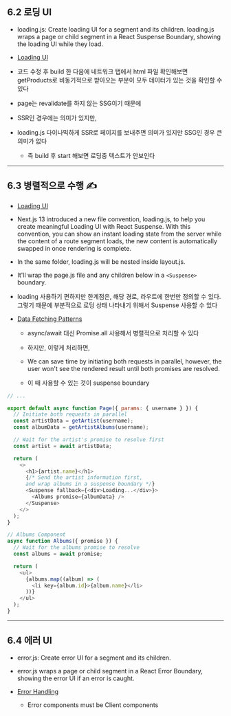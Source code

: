 ## 6.2 로딩 UI

- loading.js: Create loading UI for a segment and its children. loading.js wraps a page or child segment in a React Suspense Boundary, showing the loading UI while they load.

- [Loading UI](https://beta.nextjs.org/docs/routing/loading-ui)

- 코드 수정 후 build 한 다음에 네트워크 탭에서 html 파일 확인해보면 getProducts로 비동기적으로 받아오는 부분이 모두 데이터가 있는 것을 확인할 수 있다

- page는 revalidate를 하지 않는 SSG이기 때문에

- SSR인 경우에는 의미가 있지만,

- loading.js 다이나믹하게 SSR로 페이지를 보내주면 의미가 있지만 SSG인 경우 큰 의미가 없다

  - 즉 build 후 start 해보면 로딩중 텍스트가 안보인다

---

## 6.3 병렬적으로 수행 ✍️

- [Loading UI](https://beta.nextjs.org/docs/routing/loading-ui)

- Next.js 13 introduced a new file convention, loading.js, to help you create meaningful Loading UI with React Suspense. With this convention, you can show an instant loading state from the server while the content of a route segment loads, the new content is automatically swapped in once rendering is complete.

- In the same folder, loading.js will be nested inside layout.js.

- It'll wrap the page.js file and any children below in a `<Suspense>` boundary.

- loading 사용하기 편하지만 한계점은, 해당 경로, 라우트에 한번만 정의할 수 있다. 그렇기 때문에 부분적으로 로딩 상태 나타내기 위해서 Suspense 사용할 수 있다

- [Data Fetching Patterns](https://beta.nextjs.org/docs/data-fetching/fetching#parallel-data-fetching)

  - async/await 대신 Promise.all 사용해서 병렬적으로 처리할 수 있다

  - 하지만, 이렇게 처리하면,

  - We can save time by initiating both requests in parallel, however, the user won't see the rendered result until both promises are resolved.

  - 이 때 사용할 수 있는 것이 suspense boundary

```js
// ...

export default async function Page({ params: { username } }) {
  // Initiate both requests in parallel
  const artistData = getArtist(username);
  const albumData = getArtistAlbums(username);

  // Wait for the artist's promise to resolve first
  const artist = await artistData;

  return (
    <>
      <h1>{artist.name}</h1>
      {/* Send the artist information first,
      and wrap albums in a suspense boundary */}
      <Suspense fallback={<div>Loading...</div>}>
        <Albums promise={albumData} />
      </Suspense>
    </>
  );
}

// Albums Component
async function Albums({ promise }) {
  // Wait for the albums promise to resolve
  const albums = await promise;

  return (
    <ul>
      {albums.map((album) => (
        <li key={album.id}>{album.name}</li>
      ))}
    </ul>
  );
}
```

---

## 6.4 에러 UI

- error.js: Create error UI for a segment and its children.

- error.js wraps a page or child segment in a React Error Boundary, showing the error UI if an error is caught.

- [Error Handling](https://beta.nextjs.org/docs/routing/error-handling)

  - Error components must be Client components
